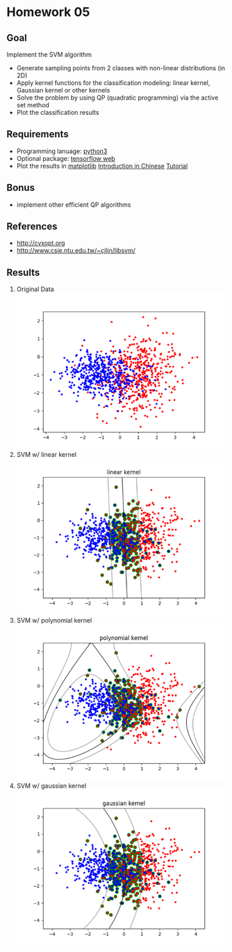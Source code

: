 # Homework 05
  
## Goal

Implement the SVM algorithm 


+ Generate sampling points from 2 classes with non-linear distributions (in 2D) 
+ Apply kernel functions for the classification modeling: linear kernel, Gaussian kernel or other kernels
+ Solve the problem by using QP (quadratic programming) via the active set method
+ Plot the classification results


## Requirements

+ Programming lanuage: [python3](https://docs.python.org/3/tutorial/)
+ Optional package: [tensorflow web](https://www.tensorflow.org/)
+ Plot the results in [matplotlib](http://matplotlib.org/) [Introduction in Chinese](http://www.ibm.com/developerworks/cn/linux/l-matplotlib/index.html) [Tutorial](http://www.ast.uct.ac.za/~sarblyth/pythonGuide/PythonPlottingBeginnersGuide.pdf)

## Bonus

+ implement other efficient QP algorithms 

## References
+ http://cvxopt.org
+ http://www.csie.ntu.edu.tw/~cjlin/libsvm/

## Results
1. Original Data  
![](img/data.png)  
2. SVM w/ linear kernel  
![](img/linear.png  )
3. SVM w/ polynomial kernel  
![](img/polynomial.png  )
4. SVM w/ gaussian kernel  
![](img/gaussian.png  )